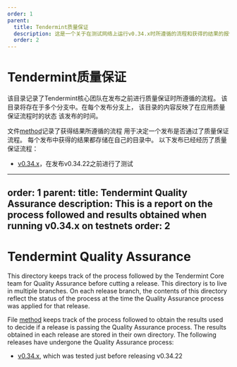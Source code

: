 ```yaml
---
order: 1
parent:
  title: Tendermint质量保证
  description: 这是一个关于在测试网络上运行v0.34.x时所遵循的流程和获得的结果的报告
  order: 2
---
```


# Tendermint质量保证

该目录记录了Tendermint核心团队在发布之前进行质量保证时所遵循的流程。
该目录将存在于多个分支中。在每个发布分支上，
该目录的内容反映了在应用质量保证流程时的状态
该发布的时间。

文件[method](./method.md)记录了获得结果所遵循的流程
用于决定一个发布是否通过了质量保证流程。
每个发布中获得的结果都存储在自己的目录中。
以下发布已经经历了质量保证流程：

* [v0.34.x](./v034/)，在发布v0.34.22之前进行了测试


---
order: 1
parent:
  title: Tendermint Quality Assurance
  description: This is a report on the process followed and results obtained when running v0.34.x on testnets
  order: 2
---

# Tendermint Quality Assurance

This directory keeps track of the process followed by the Tendermint Core team
for Quality Assurance before cutting a release.
This directory is to live in multiple branches. On each release branch,
the contents of this directory reflect the status of the process
at the time the Quality Assurance process was applied for that release.

File [method](./method.md) keeps track of the process followed to obtain the results
used to decide if a release is passing the Quality Assurance process.
The results obtained in each release are stored in their own directory.
The following releases have undergone the Quality Assurance process:

* [v0.34.x](./v034/), which was tested just before releasing v0.34.22

